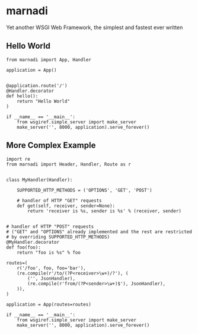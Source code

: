 marnadi
=======

Yet another WSGI Web Framework, the simplest and fastest ever written

Hello World
-------
    from marnadi import App, Handler

    application = App()


    @application.route('/')
    @Handler.decorator
    def hello():
        return "Hello World"
    )

    if __name__ == '__main__':
        from wsgiref.simple_server import make_server
        make_server('', 8000, application).serve_forever()

More Complex Example
-------

    import re
    from marnadi import Header, Handler, Route as r


    class MyHandler(Handler):

        SUPPORTED_HTTP_METHODS = ('OPTIONS', 'GET', 'POST')

        # handler of HTTP "GET" requests
        def get(self, receiver, sender=None):
            return 'receiver is %s, sender is %s' % (receiver, sender)


    # handler of HTTP "POST" requests
    # ("GET" and "OPTIONS" already implemented and the rest are restricted
    # by overriding SUPPORTED_HTTP_METHODS)
    @MyHandler.decorator
    def foo(foo):
        return "foo is %s" % foo

    routes=(
        r('/foo', foo, foo='bar'),
        (re.compile(r'/to/(?P<receiver>\w+)/?'), (
            ('', JsonHandler),
            (re.compile(r'from/(?P<sender>\w+)$'), JsonHandler),
        )),
    )

    application = App(routes=routes)

    if __name__ == '__main__':
        from wsgiref.simple_server import make_server
        make_server('', 8000, application).serve_forever()
